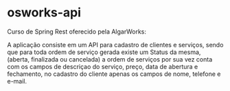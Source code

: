 # osworks-api

Curso de Spring Rest oferecido pela AlgarWorks:

A aplicação consiste em um API para cadastro de clientes e serviços, sendo que para toda ordem de serviço gerada existe um Status da mesma, (aberta, finalizada ou cancelada)
a ordem de serviços por sua vez conta com os campos de descriçao do serviço, preço, data de abertura  e fechamento, no cadastro do cliente apenas os campos de nome, telefone
e e-mail.
